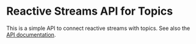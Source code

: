 # Reactive Streams API for Topics

This is a simple API to connect reactive streams with topics. See also the [API documentation](https://www.javadoc.io/doc/net.pincette/pincette-rs-streams/latest/index.html).